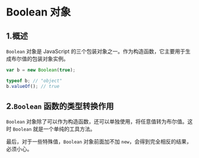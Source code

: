 # Boolean 对象

## 1.概述

`Boolean` 对象是 JavaScript 的三个包装对象之一。作为构造函数，它主要用于生成布尔值的包装对象实例。

```javascript
var b = new Boolean(true);

typeof b; // "object"
b.valueOf(); // true
```

## 2.`Boolean` 函数的类型转换作用

`Boolean` 对象除了可以作为构造函数，还可以单独使用，将任意值转为布尔值。这时 `Boolean` 就是一个单纯的工具方法。

最后，对于一些特殊值，`Boolean` 对象前面加不加 `new`，会得到完全相反的结果，必须小心。
